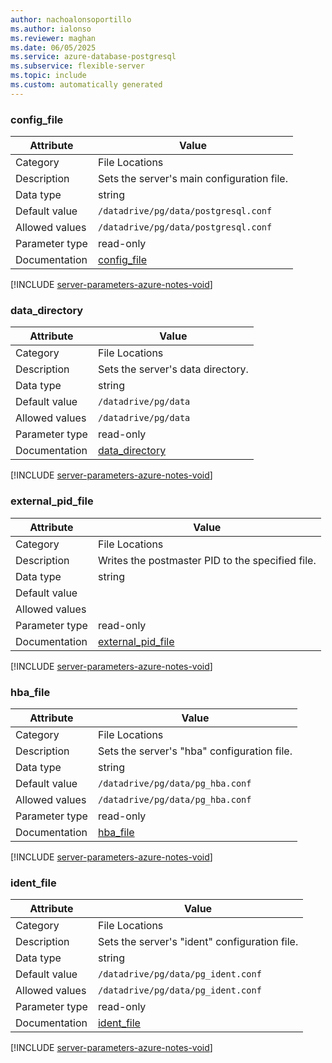 ```yaml
---
author: nachoalonsoportillo
ms.author: ialonso
ms.reviewer: maghan
ms.date: 06/05/2025
ms.service: azure-database-postgresql
ms.subservice: flexible-server
ms.topic: include
ms.custom: automatically generated
---
```

### config_file

| Attribute | Value |
| --- | --- |
| Category | File Locations |
| Description | Sets the server's main configuration file. |
| Data type | string |
| Default value | `/datadrive/pg/data/postgresql.conf` |
| Allowed values | `/datadrive/pg/data/postgresql.conf` |
| Parameter type | read-only |
| Documentation | [config_file](https://www.postgresql.org/docs/17/runtime-config-file-locations.html#GUC-CONFIG-FILE) |


[!INCLUDE [server-parameters-azure-notes-void](./server-parameters-azure-notes-void.md)]



### data_directory

| Attribute | Value |
| --- | --- |
| Category | File Locations |
| Description | Sets the server's data directory. |
| Data type | string |
| Default value | `/datadrive/pg/data` |
| Allowed values | `/datadrive/pg/data` |
| Parameter type | read-only |
| Documentation | [data_directory](https://www.postgresql.org/docs/17/runtime-config-file-locations.html#GUC-DATA-DIRECTORY) |


[!INCLUDE [server-parameters-azure-notes-void](./server-parameters-azure-notes-void.md)]



### external_pid_file

| Attribute | Value |
| --- | --- |
| Category | File Locations |
| Description | Writes the postmaster PID to the specified file. |
| Data type | string |
| Default value | |
| Allowed values | |
| Parameter type | read-only |
| Documentation | [external_pid_file](https://www.postgresql.org/docs/17/runtime-config-file-locations.html#GUC-EXTERNAL-PID-FILE) |


[!INCLUDE [server-parameters-azure-notes-void](./server-parameters-azure-notes-void.md)]



### hba_file

| Attribute | Value |
| --- | --- |
| Category | File Locations |
| Description | Sets the server's \"hba\" configuration file. |
| Data type | string |
| Default value | `/datadrive/pg/data/pg_hba.conf` |
| Allowed values | `/datadrive/pg/data/pg_hba.conf` |
| Parameter type | read-only |
| Documentation | [hba_file](https://www.postgresql.org/docs/17/runtime-config-file-locations.html#GUC-HBA-FILE) |


[!INCLUDE [server-parameters-azure-notes-void](./server-parameters-azure-notes-void.md)]



### ident_file

| Attribute | Value |
| --- | --- |
| Category | File Locations |
| Description | Sets the server's \"ident\" configuration file. |
| Data type | string |
| Default value | `/datadrive/pg/data/pg_ident.conf` |
| Allowed values | `/datadrive/pg/data/pg_ident.conf` |
| Parameter type | read-only |
| Documentation | [ident_file](https://www.postgresql.org/docs/17/runtime-config-file-locations.html#GUC-IDENT-FILE) |


[!INCLUDE [server-parameters-azure-notes-void](./server-parameters-azure-notes-void.md)]




